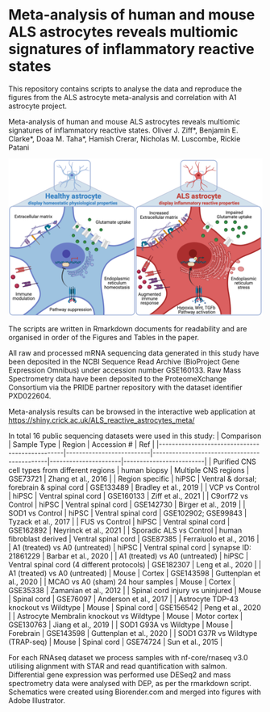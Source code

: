 # Meta-analysis of human and mouse ALS astrocytes reveals multiomic signatures of inflammatory reactive states
This repository contains scripts to analyse the data and reproduce the figures from the ALS astrocyte meta-analysis and correlation with A1 astrocyte project.

Meta-analysis of human and mouse ALS astrocytes reveals multiomic signatures of inflammatory reactive states.
Oliver J. Ziff*, Benjamin E. Clarke*, Doaa M. Taha*, Hamish Crerar, Nicholas M. Luscombe, Rickie Patani

![GitHub Logo](/working_model.fig5.png)

The scripts are written in Rmarkdown documents for readability and are organised in order of the Figures and Tables in the paper.

All raw and processed mRNA sequencing data generated in this study have been deposited in the NCBI Sequence Read Archive (BioProject Gene Expression Omnibus) under accession number GSE160133. Raw Mass Spectrometry data have been deposited to the ProteomeXchange Consortium via the PRIDE partner repository with the dataset identifier PXD022604. 

Meta-analysis results can be browsed in the interactive web application at https://shiny.crick.ac.uk/ALS_reactive_astrocytes_meta/

In total 16 public sequencing datasets were used in this study:
| Comparison                                     | Sample Type              | Region                                      | Accession #          | Ref                     |
|------------------------------------------------|--------------------------|---------------------------------------------|----------------------|-------------------------|
| Purified CNS cell types from different regions | human biopsy             | Multiple CNS regions                        | GSE73721             | Zhang et al., 2016      |
| Region specific                                | hiPSC                    | Ventral & dorsal; forebrain & spinal cord   | GSE133489            | Bradley et al., 2019    |
| VCP vs Control                                 | hiPSC                    | Ventral spinal cord                         | GSE160133            | Ziff et al., 2021       |
| C9orf72 vs Control                             | hiPSC                    | Ventral spinal cord                         | GSE142730            | Birger et al., 2019     |
| SOD1 vs Control                                | hiPSC                    | Ventral spinal cord                         | GSE102902; GSE99843  | Tyzack et al., 2017     |
| FUS vs Control                                 | hiPSC                    | Ventral spinal cord                         | GSE162892            | Neyrinck et al., 2021   |
| Sporadic ALS vs Control                        | human fibroblast derived | Ventral spinal cord                         | GSE87385             | Ferraiuolo et al., 2016 |
| A1 (treated) vs A0 (untreated)                 | hiPSC                    | Ventral spinal cord                         | synapse ID: 21861229 | Barbar et al., 2020     |
| A1 (treated) vs A0 (untreated)                 | hiPSC                    | Ventral spinal cord (4 different protocols) | GSE182307            | Leng et al., 2020       |
| A1 (treated) vs A0 (untreated)                 | Mouse                    | Cortex                                      | GSE143598            | Guttenplan et al., 2020 |
| MCAO vs A0 (sham) 24 hour samples              | Mouse                    | Cortex                                      | GSE35338             | Zamanian et al., 2012   |
| Spinal cord injury vs uninjured                | Mouse                    | Spinal cord                                 | GSE76097             | Anderson et al., 2017   |
| Astrocyte TDP-43 knockout vs Wildtype          | Mouse                    | Spinal cord                                 | GSE156542            | Peng et al., 2020       |
| Astrocyte Membralin knockout vs Wildtype       | Mouse                    | Motor cortex                                | GSE130763            | Jiang et al., 2019      |
| SOD1 G93A vs Wildtype                          | Mouse                    | Forebrain                                   | GSE143598            | Guttenplan et al., 2020 |
| SOD1 G37R vs Wildtype (TRAP-seq)               | Mouse                    | Spinal cord                                 | GSE74724             | Sun et al., 2015        |

For each RNAseq dataset we process samples with nf-core/rnaseq v3.0 utilising alignment with STAR and read quantification with salmon. Differential gene expression was performed use DESeq2 and mass spectrometry data were analysed with DEP, as per the rmarkdown script. Schematics were created using Biorender.com and merged into figures with Adobe Illustrator.


